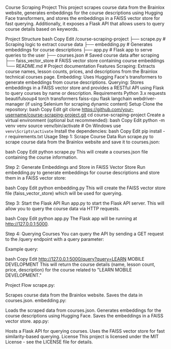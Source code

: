 Course Scraping Project
This project scrapes course data from the Brainlox website, generates embeddings for the course descriptions using Hugging Face transformers, and stores the embeddings in a FAISS vector store for fast querying. Additionally, it exposes a Flask API that allows users to query course details based on keywords.

Project Structure
bash
Copy
Edit
/course-scraping-project
├── scrape.py                # Scraping logic to extract course data
├── embedding.py             # Generates embeddings for course descriptions
├── app.py                   # Flask app to serve queries to the user
├── courses.json             # Saved course data after scraping
├── faiss_vector_store       # FAISS vector store containing course embeddings
└── README.md                # Project documentation
Features
Scraping: Extracts course names, lesson counts, prices, and descriptions from the Brainlox technical courses page.
Embedding: Uses Hugging Face's transformers to generate embeddings from course descriptions.
Querying: Stores embeddings in a FAISS vector store and provides a RESTful API using Flask to query courses by name or description.
Requirements
Python 3.x
requests
beautifulsoup4
torch
transformers
faiss-cpu
flask
langchain
webdriver-manager (if using Selenium for scraping dynamic content)
Setup
Clone the repository:
bash
Copy
Edit
git clone https://github.com/your-username/course-scraping-project.git
cd course-scraping-project
Create a virtual environment (optional but recommended):
bash
Copy
Edit
python -m venv venv
source venv/bin/activate   # On Windows use `venv\Scripts\activate`
Install the dependencies:
bash
Copy
Edit
pip install -r requirements.txt
Usage
Step 1: Scrape Course Data
Run scrape.py to scrape course data from the Brainlox website and save it to courses.json:

bash
Copy
Edit
python scrape.py
This will create a courses.json file containing the course information.

Step 2: Generate Embeddings and Store in FAISS Vector Store
Run embedding.py to generate embeddings for course descriptions and store them in a FAISS vector store:

bash
Copy
Edit
python embedding.py
This will create the FAISS vector store file (faiss_vector_store) which will be used for querying.

Step 3: Start the Flask API
Run app.py to start the Flask API server. This will allow you to query the course data via HTTP requests.

bash
Copy
Edit
python app.py
The Flask app will be running at http://127.0.0.1:5000.

Step 4: Querying Courses
You can query the API by sending a GET request to the /query endpoint with a query parameter:

Example query:

bash
Copy
Edit
http://127.0.0.1:5000/query?query=LEARN MOBILE DEVELOPMENT
This will return the course details (name, lesson count, price, description) for the course related to "LEARN MOBILE DEVELOPMENT."

Project Flow
scrape.py:

Scrapes course data from the Brainlox website.
Saves the data in courses.json.
embedding.py:

Loads the scraped data from courses.json.
Generates embeddings for the course descriptions using Hugging Face.
Saves the embeddings in a FAISS vector store.
app.py:

Hosts a Flask API for querying courses.
Uses the FAISS vector store for fast similarity-based querying.
License
This project is licensed under the MIT License - see the LICENSE file for details.
